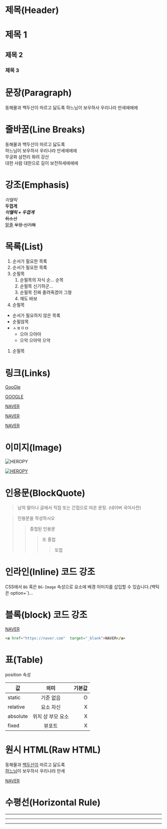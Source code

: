 # 제목(Header)

# 제목 1
## 제목 2
### 제목 3

# 문장(Paragraph)

동해물과 백두산이 마르고 닳도록
하느님이 보우하사 우리나라 만세에에에

# 줄바꿈(Line Breaks)

동해물과 백두산이 마르고 닳도록  
하느님이 보우하사 우리나라 만세에에에  
무궁화 삼천리 화려 강산  
대한 사람 대한으로 길이 보전하세에에에

# 강조(Emphasis)
_이텔릭_    
**두껍게**  
**_이텔릭 + 두껍게_**  
~~취소선~~  
<u>밑줄</u> ~~우왕 신기해~~  

# 목록(List)

1. 순서가 필요한 목록
1. 순서가 필요한 목록
1. 순필목
    1. 순필목의 자식 순... 순목
    1. 순필목 신기하군...
    1. 순필목 진짜 졸려죽겠어 그쳥
    1. 재도 바보 
1. 순필목

- 순서가 필요하지 않은 목록
- 순필않목
- ㅅㅍㅇㅁ
    - 으아 으아아
    - 으악 으아악 으악
1. 순필목

# 링크(Links)

<a href="https://google.com">GooGle</a>

[GOOGLE](https://google.com)

<a href="https://naver.com" title="naver로 이동!">NAVER</a>

[NAVER](https://naver.com "안녕재도야!")

<a href="https://naver.com" title="NAVER로 ㅇㄷ" target="_blank">NAVER</a>

# 이미지(Image)

![HEROPY](https://heropy.blog/css/images/logo.png)

[![HEROPY](https://heropy.blog/css/images/logo.png)
](https://heropy.blog/2020/10/31/snowpack/)

# 인용문(BlockQuote)

> 남의 말이나 글에서 직접 또는 간접으로 따온 문장.
> (네이버 국어사전)

> 인용문을 작성하시오
>> 중첩된 인용문
>>> 또 중첩
>>>> 또첩

# 인라인(Inline) 코드 강조

CSS에서 `BG` 혹은 `BG-Image` 속성으로 요소에 배경 이미지를 삽입할 수 있습니다.(백틱은 option+`)...

# 블록(block) 코드 강조

<a href="https://naver.com"  target="_blank">NAVER</a>

```html 졸리당
<a href="https://naver.com"  target="_blank">NAVER</a>

```

# 표(Table)

position 속성

값 | 의미 | 기본값
-- | :--: | --:
static | 기준 없음 | O
relative | 요소 자신 | X
absolute | 위치 상 부모 요소 | X
fixed | 뷰포트 | X

# 원시 HTML(Raw HTML)

동해물과 <u>백두산이</u> 마르고 닳도록<br/>
<span style="text-decoration: underline;">하느님</span>이 보우하사 우리나라 만세

<a href="https://naver.com" title="NAVER gogo" target="_blank">NAVER</a>

# 수평선(Horizontal Rule)

---

***

___